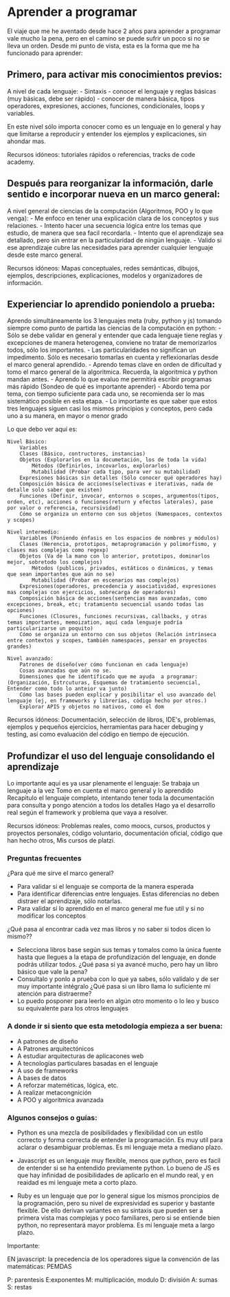 # Aprender a programar

El viaje que me he aventado desde hace 2 años para aprender a programar vale mucho la pena, pero en el camino se puede sufrir un poco si no se lleva un orden. Desde mi punto de vista, esta es la forma que me ha funcionado para aprender:

## Primero, para activar mis conocimientos previos:

A nivel de cada lenguaje:
 	- Sintaxis
	- conocer el lenguaje y reglas básicas (muy básicas, debe ser rápido)
	- conocer de manera básica, tipos operadores, expresiones, acciones, funciones, condicionales, loops y variables.

En este nivel sólo importa conocer como es un lenguaje en lo general y hay que limitarse a reproducir y entender los ejemplos y explicaciones, sin ahondar mas.

Recursos idóneos: tutoriales rápidos o referencias, tracks de code academy.

## Después para reorganizar la información, darle sentido e incorporar nueva en un marco general:

A nivel general de ciencias de la computación (Algoritmos, POO y lo que venga):
	- Me enfoco en tener una explicación clara de los conceptos y sus relaciones.
	- Intento hacer una secuencia lógica entre los temas que estudio, de manera que sea facil recordarla.
	- Intento que el aprendizaje sea detallado, pero sin entrar en la particularidad de ningún lenguaje.
	- Valido si ese aprendizaje cubre las necesidades para aprender cualquier lenguaje desde este marco general.

Recursos idóneos: Mapas conceptuales, redes semánticas, dibujos, ejemplos, descripciones, explicaciones, modelos y organizadores de información.

## Experienciar lo aprendido poniendolo a prueba:

Aprendo simultáneamente los 3 lenguajes meta (ruby, python y js) tomando siempre como punto de partida las ciencias de la computación en python:
	- Sólo se debe validar en general y entender que cada lenguaje tiene reglas y excepciones de manera heterogenea, conviene no tratar de memorizarlos todos, sólo los importantes.
	- Las particularidades no significan un impedimento. Sólo es necesario tomarlas en cuenta y reflexionarlas desde el marco general aprendido.
	- Aprendo temas clave en orden de dificultad y tomo el marco general de la algoritmica. Recuerda, la algoritmica y python mandan antes.
	- Aprendo lo que evaluo me permitirá escribir programas más rápido (Sondeo de qué es importante aprender)
	- Abordo tema por tema, con tiempo suficiente para cada uno, se recomienda ser lo mas sistemático posible en esta etapa.
	- Lo importante es que saber que estos tres lenguajes siguen casi los mismos principios y conceptos, pero cada uno a su manera, en mayor o menor grado

Lo que debo ver aquí es:

	Nivel Básico:
		Variables
		Clases (Básico, contructores, instancias)
		Objetos (Explorarlos en la documetación, los de toda la vida)
			Métodos (Definirlos, incovarlos, explorarlos)
			Mutabilidad (Probar cada tipo, para ver su mutabilidad)
		Expresiones básicas sin detalles (Sólo conocer qué operadores hay)
		Composición básica de acciones(selectivas e iterativas, nada de detalle solo saber que existen)
		Funciones (Definir, invocar, entornos o scopes, argumentos(tipos, orden, etc), acciones o funciones(return y efectos laterales), pase por valor o referencia, recursividad)
		Cómo se organiza un entorno con sus objetos (Namespaces, contextos y scopes)

	Nivel intermedio:
		Variables (Poniendo énfasis en los espacios de nombres y módulos)
		Clases (Herencia, prototipos, metaprogramación y polimorfismo, y clases mas complejas como regexp)
		Objetos (Va de la mano con lo anterior, prototipos, dominarlos mejor, sobretodo los complejos)
			Métodos (publicos, privados, estáticos o dinámicos, y temas que sean importantes que aún no se)
			Mutabilidad (Probar en escenarios mas complejos)
		Expresiones(operadores, precedencia y asociatividad, expresiones mas complejas con ejercicios, sobrecarga de operadores)
		Composición básica de acciones(sentencias mas avanzadas, como excepciones, break, etc; tratamiento secuencial usando todas las opciones)
		Funciones (Closures, funciones recursivas, callbacks, y otras temas importantes, memoization, aquí cada lenguaje podría particularizarse un poquito)
		Cómo se organiza un entorno con sus objetos (Relación intrínseca entre contextos y scopes, también namespaces, pensar en proyectos grandes)

	Nivel avanzado:
		Patrones de diseño(ver cómo funcionan en cada lenguaje)
		Cosas avanzadas que aún no se.
		Dimensiones que he identificado que me ayuda  a programar: (Organización, Estrcuturas, Esquemas de tratamiento secuencial, Entender como todo lo anteior va junto)
		Cómo las bases pueden explicar y posibilitar el uso avanzado del lenguaje (ej, en frameworks y librerías, código hecho por otros.)
		Explorar APIS y objetos no nativos, como el dom

Recursos idóneos: Documentación, selección de libros, IDE's, problemas, ejemplos y pequeños ejercicios, herramientas para hacer debuging y testing, así como evaluación del código en tiempo de ejecución.

## Profundizar el uso del lenguaje consolidando el aprendizaje

Lo importante aquí es ya usar plenamente el lenguaje:
	Se trabaja un lenguaje a la vez
	Tomo en cuenta el marco general y lo aprendido
	Recapitulo el lenguaje completo, intentando tener toda la documentación para consulta y pongo atención a todos los detalles
	Hago ya el desarrollo real según el framework y problema que vaya a resolver.

Recursos idóneos: Problemas reales, como moocs, cursos, productos y proyectos personales, código voluntario, documentación oficial, código que han hecho otros, Mis cursos de platzi.


### Preguntas frecuentes

¿Para qué me sirve el marco general?
- Para validar si el lenguaje se comporta de la manera esperada
- Para identificar diferencias entre lenguajes. Estas diferencias no deben distraer el aprendizaje, sólo notarlas.
- Para validar si lo aprendido en el marco general me fue util y si no modificar los conceptos

¿Qué pasa al encontrar cada vez mas libros y no saber si todos dicen lo mismo??
- Selecciona libros base según sus temas y tomalos como la única fuente hasta que llegues a la etapa de profundización del lenguaje, en donde podrás utilizar todos.
¿Qué pasa si ya avancé mucho, pero hay un libro básico que vale la pena?
- Consultalo y ponlo a prueba con lo que ya sabes, sólo valídalo y de ser muy importante intégralo
¿Qué pasa si un libro llama lo suficiente mi atención para distraerme?
- Lo puedo posponer para leerlo en algún otro momento o lo leo y busco su equivalente para los otros lenguajes

### A donde ir si siento que esta metodología empieza a ser buena:
- A patrones de diseño
- A Patrones arquitectónicos
- A estudiar arquitecturas de aplicacones web
- A tecnologías particulares basadas en el lenguaje
- A uso de frameworks
- A bases de datos
- A reforzar mateméticas, lógica, etc.
- A realizar metacongnición
- A POO y algoritmica avanzada

### Algunos consejos o guías:

- Python es una mezcla de posibilidades y flexibilidad con un estilo correcto y forma correcta de entender la programación. Es muy util para aclarar o desambiguar problemas. Es mi lenguaje meta a mediano plazo.

- Javascript es un lenguaje muy flexible, menos que python, pero es facil de entender si se ha entendido previamente python. Lo bueno de JS es que hay infinidad de posibilidades de aplicarlo en el mundo real, y en reaidad es mi lenguaje meta a corto plazo.

- Ruby es un lenguaje que por lo general sigue los mismos proncipios de la programación, pero su nivel de expresividad es superior y bastante flexible. De ello derivan variantes en su sintaxis que pueden ser a primera vista mas complejas y poco familiares, pero si se entiende bien python, no representará mayor problema. Es mi lenguaje meta a largo plazo.




Importante:

EN javascript: la precedencia de los operadores sigue la convención de las matemáticas: PEMDAS

P: parentesis
E:exponentes
M: multiplicación, modulo
D: división
A: sumas
S: restas
